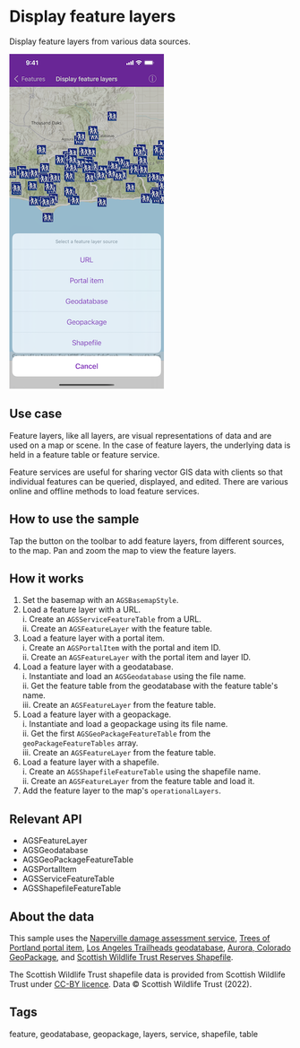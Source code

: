 # Display feature layers

Display feature layers from various data sources.

![Display feature layers](display-feature-layers.png)

## Use case

Feature layers, like all layers, are visual representations of data and are used on a map or scene. In the case of feature layers, the underlying data is held in a feature table or feature service.

Feature services are useful for sharing vector GIS data with clients so that individual features can be queried, displayed, and edited. There are various online and offline methods to load feature services.

## How to use the sample

Tap the button on the toolbar to add feature layers, from different sources, to the map. Pan and zoom the map to view the feature layers.

## How it works

1. Set the basemap with an `AGSBasemapStyle`.
2. Load a feature layer with a URL.  
    i. Create an `AGSServiceFeatureTable` from a URL.  
    ii. Create an `AGSFeatureLayer` with the feature table.  
3. Load a feature layer with a portal item.  
    i. Create an `AGSPortalItem` with the portal and item ID.  
    ii. Create an `AGSFeatureLayer` with the portal item and layer ID.  
4. Load a feature layer with a geodatabase.  
    i. Instantiate and load an `AGSGeodatabase` using the file name.  
    ii. Get the feature table from the geodatabase with the feature table's name.  
    iii. Create an `AGSFeatureLayer` from the feature table.  
5. Load a feature layer with a geopackage.  
    i. Instantiate and load a geopackage using its file name.  
    ii. Get the first `AGSGeoPackageFeatureTable` from the `geoPackageFeatureTables` array.  
    iii. Create an `AGSFeatureLayer` from the feature table.  
6. Load a feature layer with a shapefile.  
    i. Create an `AGSShapefileFeatureTable` using the shapefile name.  
    ii. Create an `AGSFeatureLayer` from the feature table and load it.  
7. Add the feature layer to the map's `operationalLayers`.  

## Relevant API

* AGSFeatureLayer
* AGSGeodatabase
* AGSGeoPackageFeatureTable
* AGSPortalItem
* AGSServiceFeatureTable
* AGSShapefileFeatureTable

## About the data

This sample uses the [Naperville damage assessment service](https://sampleserver7.arcgisonline.com/server/rest/services/DamageAssessment/FeatureServer/0), [Trees of Portland portal item](https://www.arcgis.com/home/item.html?id=1759fd3e8a324358a0c58d9a687a8578), [Los Angeles Trailheads geodatabase](https://www.arcgis.com/home/item.html?id=2b0f9e17105847809dfeb04e3cad69e0), [Aurora, Colorado GeoPackage](https://www.arcgis.com/home/item.html?id=68ec42517cdd439e81b036210483e8e7), and [Scottish Wildlife Trust Reserves Shapefile](https://www.arcgis.com/home/item.html?id=15a7cbd3af1e47cfa5d2c6b93dc44fc2).

The Scottish Wildlife Trust shapefile data is provided from Scottish Wildlife Trust under [CC-BY licence](https://creativecommons.org/licenses/by/4.0/). Data © Scottish Wildlife Trust (2022).

## Tags

feature, geodatabase, geopackage, layers, service, shapefile, table
